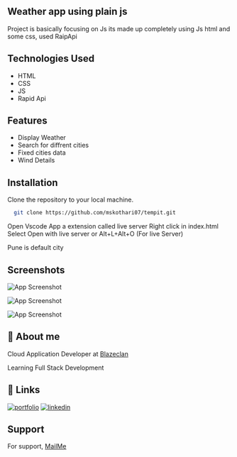 ## Weather app using plain js

Project is basically focusing on Js its made up completely using Js html and some css, used RaipApi 

## Technologies Used
 - HTML
 - CSS
 - JS
 - Rapid Api
 
## Features
- Display Weather 
- Search for diffrent cities
- Fixed  cities data 
- Wind Details

## Installation
Clone the repository to your local machine.
```bash
  git clone https://github.com/mskothari07/tempit.git
```
Open Vscode 
App a extension called live server
Right click in index.html
Select Open with live server 
or Alt+L+Alt+O (For live Server)

Pune is default city

## Screenshots

![App Screenshot](https://imgur.com/xCqFUWi.jpeg)

![App Screenshot](https://imgur.com/x9tMG2V.jpeg)

![App Screenshot](https://imgur.com/1g2CI2Q.jpeg)


## 🚀 About me

Cloud Application Developer at [Blazeclan](https://www.blazeclan.com/)

Learning Full Stack Development

## 🔗 Links

[![portfolio](https://img.shields.io/badge/my_portfolio-000?style=for-the-badge&logo=ko-fi&logoColor=white)](https://mskothari.netlify.app/)
[![linkedin](https://img.shields.io/badge/linkedin-0A66C2?style=for-the-badge&logo=linkedin&logoColor=white)](https://www.linkedin.com/in/kothari-meet/)


## Support

For support, [MailMe](mailto:reachmsk@gmail.com)
